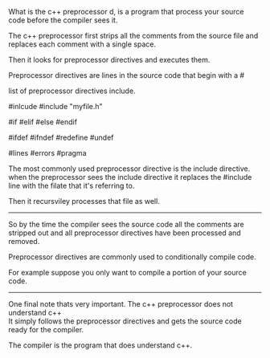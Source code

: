 What is the c++ preprocessor d, is a program that process your source code before the compiler sees it.

The c++ preprocessor first strips all the comments from the source file and replaces each comment with a single space.

Then it looks for preprocessor directives and executes them.

Preprocessor directives are lines in the source code that begin with a #

list of preprocessor directives include.

#inlcude <iostream>
#include "myfile.h"

#if
#elif
#else
#endif

#ifdef
#ifndef
#redefine
#undef

#lines
#errors
#pragma

The most commonly used preprocessor directive is the include directive.
 when the preprocessor sees the include directive it replaces the #include line with the filate that it's referring to.

 Then it recursviley processes that file as well.

 -------------------

 So by the time the compiler sees the source code all the comments are stripped out and all preprocessor directives have been processed and removed.

 Preprocessor directives are commonly used to conditionally compile code.

 For example suppose you only want to compile a portion of your source code.

 -------------------------------

 One final note thats very important. The c++ preprocessor does not understand c++  
 It simply follows the preprocessor directives and gets the source code ready for the compiler.

 The compiler is the program that does understand c++.
